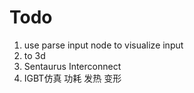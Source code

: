 # Todo

1. use parse input node to visualize input
2. to 3d
3. Sentaurus Interconnect
4. IGBT仿真 功耗 发热 变形